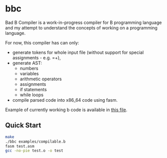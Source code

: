 # bbc

Bad B Compiler is a work-in-progress compiler for B programming language and my attempt to understand the concepts of working on a programming language.

For now, this compiler has can only:
- generate tokens for whole input file (without support for special assignments - e.g. =+),
- generate AST:
    - numbers
    - variables
    - arithmetic operators
    - assignments
    - if statements
    - while loops
- compile parsed code into x86_64 code using fasm.

Example of currently working b code is available in [this file](examples/compilable.b).

## Quick Start
```bash
make
./bbc examples/compilable.b
fasm test.asm
gcc -no-pie test.o -o test
```
